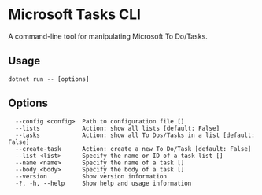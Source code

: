 # Microsoft Tasks CLI

A command-line tool for manipulating Microsoft To Do/Tasks.

## Usage

```
dotnet run -- [options]
```

## Options

```
  --config <config>  Path to configuration file []
  --lists            Action: show all lists [default: False]
  --tasks            Action: show all To Dos/Tasks in a list [default: False]
  --create-task      Action: create a new To Do/Task [default: False]
  --list <list>      Specify the name or ID of a task list []
  --name <name>      Specify the name of a task []
  --body <body>      Specify the body of a task []
  --version          Show version information
  -?, -h, --help     Show help and usage information
```
